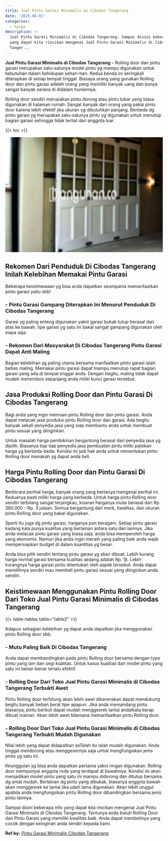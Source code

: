 ```yaml
---
title: Jual Pintu Garasi Minimalis di Cibodas Tangerang
date: '2025-06-01'
categories:
  - harga
description: >-
  Jual Pintu Garasi Minimalis di Cibodas Tangerang. Sampai disini beberapa info
  yang dapat kita rincikan mengenai Jual Pintu Garasi Minimalis di Cibodas
  Tanger...
---
```


**Jual Pintu Garasi Minimalis di Cibodas Tangerang** – Rolling door dan pintu garasi merupakan satu-satunya model pintu yg mampu digunakan untuk kebutuhan dalam kehidupan sehari-hari. Kedua benda ini seringkali diterapkan di setiap tempat tinggal. Biasaya orang yang gunakan Rolling door dan pintu garasi adalah orang yang memiliki banyak uang dan punya sangat banyak sarana di didalam huniannya.

Rolling door sendiri merupakan pintu dorong atau pintu tukar yang biasa digunakan di halaman rumah. Sangat banyak dari orang yang pakai pintu door karena lebih efektif jika ukuran yg dibutuhkan panjang. Berbeda dg pintu garasi yg merupakan satu-satunya pintu yg digunakan untuk menutup bagian garasi sehingga tidak terliat dari anggota luar.

{{< toc >}}

![Jual Pintu Garasi Minimalis di Cibodas Tangerang](/images/pintu-garasi-66.png)

## Rekomen Dari Penduduk Di Cibodas Tangerang Inilah Kelebihan Memakai Pintu Garasi

Beberapa keistimewaan yg bisa anda dapatkan seumpama memanfaatkan pintu garasi yaitu sbb!

### \- Pintu Garasi Gampang Diterapkan Ini Menurut Penduduk Di Cibodas Tangerang

Garasi yg paling enteng digunakan yakni garasi bukak tutup berasal dari atas ke bawah. tipe garasi yg satu ini bakal sangat gampang digunakan oleh siapa saja.

### \- Rekomen Dari Masyarakat Di Cibodas Tangerang Pintu Garasi Dapat Anti Maling

Bagian kelebihan yg paling utama bersama manfaatkan pintu garasi ialah bebas maling. Memakai pintu garasi dapat mampu menutup rapat bagian garasi yang ada di tempat tinggal anda. Dengan begitu, maling tidak dapat mudah menerobos sepanjang anda miliki kunci garasi tersebut.

## Jasa Produksi Rolling Door dan Pintu Garasi Di Cibodas Tangerang

Bagi anda yang ingin memsan pintu Rolling door dan pintu garasi. Anda dapat melacak jasa produksi pintu Rolling door dan garasi. Ada begitu banyak sekali penyedia jasa yang siap membantu anda untuk membuat pintu sesuai yang diinginkan.

Untuk masalah harga pembikinan bergantung berasal dari penyedia jasa yg dipilih. Biasanya tiap tiap penyedia jasa pembuatan pintu miliki patokan harga yg berbeda-beda. Kondisi ini jadi hak anda untuk menentukan pintu Rolling door manakah yg dapat anda beli.

## Harga Pintu Rolling Door dan Pintu Garasi Di Cibodas Tangerang

Berbicara perihal harga, banyak orang yang bertanya mengenai perihal ini. Keduanya pasti miliki harga yang berbeda. Untuk harga pintu Rolling door sendiri terbilang sangat terjangkau, kisaran harganya mulai berasal dari Rp. 360.000 – Rp. 3 jutaan. Semua bergantung dari merk, kwalitas, dan ukuran pintu Rolling door yang bakal digunakan.

Sperti itu juga dg pintu garasi, harganya pun beragam. Setiap pintu garasi kadang kala punya kualitas yang berlainan antara satu dan lainnya. Jika anda melacak pintu garasi yang biasa saja, anda bisa memperoleh harga yang ekonomis. Namun jika anda ingin meraih yang paling baik anda wajib mempersiapkan budget di dalam kuantitas yg besar.

Anda bisa pilih sendiri tentang pintu garasi yg akan dibuat. Lebih kurang harga normal garasi bersama kualitas sedang adalah Rp. 1jt. Lebih kurangnya harga garasi pintu ditentukan oleh aspek tersebut. Anda dapat memilihnya sendiri mau membeli pintu garasi sesuai yang diinginkan anda sendiri.

## Keistimewaan Menggunakan Pintu Rolling Door Dari Toko Jual Pintu Garasi Minimalis di Cibodas Tangerang

{{< table-tables table="table2" >}}

Adapun sebagian kelebihan yg dapat anda dapatkan jika menggunakan pintu Rolling door sbb.

### \- Mutu Paling Baik Di Cibodas Tangerang

Anda dapat membandingkan pada pintu Rolling door bersama dengan type pintu yang lain dari segi kualitas. Untuk kasus kualitas dari model pintu yang satu ini benar-benar terlalu efektif.

### \- Rolling Door Dari Toko Jual Pintu Garasi Minimalis di Cibodas Tangerang Terbukti Awet

Pintu Rolling door terhitung akan lebih awet dikarenakan dapat mendukung begitu banyak beban berat tipe apapun. Jika anda memandang pintu biasanya, pintu berikut dapat mudah menggesrek lantai andaikata kerap dibuat mainan. Akan lebih awet bilamana memanfaatkan pintu Rolling door.

### \- Rolling Door Dari Toko Jual Pintu Garasi Minimalis di Cibodas Tangerang Terbukti Mudah Digunakan

Nilai lebih yang dapat didapatkan seTelah itu ialah mudah digunakan. Anda tinggal mendorong atau menggesernya saja untuk mengfungsikan jenis pintu yg satu ini.

Keunggulan yg bisa anda dapatkan pertama yakni ringan digunakan. Rolling door mempunyai anggota roda yang terdapat di bawahnya. Kondisi ini akan menjadikan model pintu yang satu ini mampu didorong dan ditutup bersama dg amat mudah. Berlainan dg pintu yang dibukak, biasanya anggota bawah akan menggesrek ke lantai jika udah lama digunakan. Akan lebih unggul apabila anda mengfungsikan pintu Rolling door dibandingkan bersama jenis pintu lainnya.

Sampai disini beberapa info yang dapat kita rincikan mengenai Jual Pintu Garasi Minimalis di Cibodas Tangerang. Tentunya anda butuh Rolling Door dan Pintu Garasi yang memiliki kwalitas baik. Anda dapat membelinya yang cocok dengan keinginan anda sendiri kepada kami.

**Ref by:** [Pintu Garasi Minimalis Cibodas Tangerang](https://id.wikipedia.org/wiki/Pintu)
